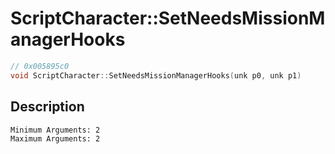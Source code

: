 # ScriptCharacter::SetNeedsMissionManagerHooks
```c
// 0x005895c0
void ScriptCharacter::SetNeedsMissionManagerHooks(unk p0, unk p1)
```
## Description
```
Minimum Arguments: 2
Maximum Arguments: 2
```
